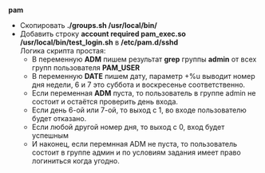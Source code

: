 **pam**

- Скопировать **./groups.sh /usr/local/bin/**
- Добавить строку **account required pam_exec.so /usr/local/bin/test_login.sh** в **/etc/pam.d/sshd**  
Логика скрипта простая: 
  - В переменную **ADM** пишем результат **grep** группы **admin** от всех групп пользователя **PAM_USER**
  - В переменную **DATE** пишем дату, параметр +%u выводит номер дня недели, 6 и 7 это суббота и воскресенье соответственно.
  - Если переменная **ADM** пуста, то пользователь в группе admin не состоит и остаётся проверить день входа.
  - Если день 6-ой или 7-ой, то выход с 1, во входе пользователю будет отказано.
  - Если любой другой номер дня, то выход с 0, вход будет успешным
  - И наконец, если перемнная ADM не пуста, то пользователь состоит в группе админ и по условиям задания имеет право логиниться когда угодно.  

